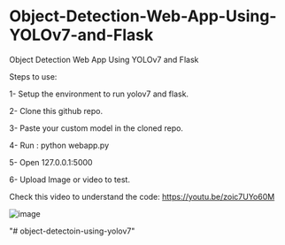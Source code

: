 # Object-Detection-Web-App-Using-YOLOv7-and-Flask
Object Detection Web App Using YOLOv7 and Flask

Steps to use:

1- Setup the environment to run yolov7 and flask.

2- Clone this github repo.

3- Paste your custom model in the cloned repo.

4- Run :  python webapp.py

5- Open 127.0.0.1:5000

6- Upload Image or video to test.

Check this video to understand the code: https://youtu.be/zoic7UYo60M


![image](https://user-images.githubusercontent.com/60029146/218945000-d7ee4913-d675-47b3-8a07-3d5f2ae7dc3e.png)

"# object-detectoin-using-yolov7" 
